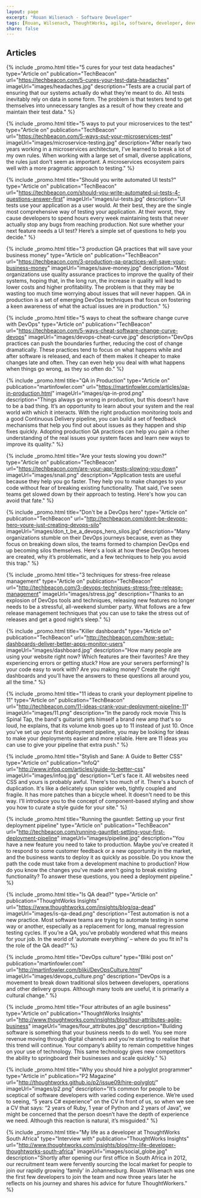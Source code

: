 ```yaml
---
layout: page
excerpt: "Rouan Wilsenach - Software Developer"
tags: [Rouan, Wilsenach, ThoughtWorks, agile, software, developer, development, continuous, delivery]
share: false
---
```

<h2>Articles</h2>

{% include _promo.html title="5 cures for your test data headaches" type="Article on" publication="TechBeacon" url="https://techbeacon.com/5-cures-your-test-data-headaches" imageUrl="images/headaches.jpg" description="Tests are a crucial part of ensuring that our systems actually do what they’re meant to do. All tests inevitably rely on data in some form. The problem is that testers tend to get themselves into unnecessary tangles as a result of how they create and maintain their test data." %}

{% include _promo.html title="5 ways to put your microservices to the test" type="Article on" publication="TechBeacon" url="https://techbeacon.com/5-ways-put-your-microservices-test" imageUrl="images/microservice-testing.jpg" description="After nearly two years working in a microservices architecture, I've learned to break a lot of my own rules. When working with a large set of small, diverse applications, the rules just don't seem as important. A microservices ecosystem pairs well with a more pragmatic approach to testing." %}

{% include _promo.html title="Should you write automated UI tests?" type="Article on" publication="TechBeacon" url="https://techbeacon.com/should-you-write-automated-ui-tests-4-questions-answer-first" imageUrl="images/ui-tests.jpg" description="UI tests use your application as a user would. At their best, they are the single most comprehensive way of testing your application. At their worst, they cause developers to spend hours every week maintaining tests that never actually stop any bugs from reaching production. Not sure whether your next feature needs a UI test? Here’s a simple set of questions to help you decide." %}

{% include _promo.html title="3 production QA practices that will save your business money" type="Article on" publication="TechBeacon" url="https://techbeacon.com/3-production-qa-practices-will-save-your-business-money" imageUrl="images/save-money.jpg" description="Most organizations use quality assurance practices to improve the quality of their systems, hoping that, in the long run, the increase in quality will lead to lower costs and higher profitability. The problem is that they may be wasting too much time worrying about issues that will never happen. QA in production is a set of emerging DevOps techniques that focus on fostering a keen awareness of what the actual issues are in production." %}

{% include _promo.html title="5 ways to cheat the software change curve with DevOps" type="Article on" publication="TechBeacon" url="https://techbeacon.com/5-ways-cheat-software-change-curve-devops" imageUrl="images/devops-cheat-curve.jpg" description="DevOps practices can push the boundaries further, reducing the cost of change dramatically. These practices tend to focus on what happens while and after software is released, and each of them makes it cheaper to make changes late and often. They can even help you deal with what happens when things go wrong, as they so often do." %}

{% include _promo.html title="QA in Production" type="Article on" publication="martinfowler.com" url="https://martinfowler.com/articles/qa-in-production.html" imageUrl="images/qa-in-prod.png" description="Things always go wrong in production, but this doesn’t have to be a bad thing. It’s an opportunity to learn about your system and the real world with which it interacts. With the right production monitoring tools and a good Continuous Delivery pipeline, you can build a set of feedback mechanisms that help you find out about issues as they happen and ship fixes quickly. Adopting production QA practices can help you gain a richer understanding of the real issues your system faces and learn new ways to improve its quality." %}

{% include _promo.html title="Are your tests slowing you down?" type="Article on" publication="TechBeacon" url="https://techbeacon.com/are-your-app-tests-slowing-you-down" imageUrl="images/snail.png" description="Application tests are useful because they help you go faster. They help you to make changes to your code without fear of breaking existing functionality. That said, I’ve seen teams get slowed down by their approach to testing. Here's how you can avoid that fate." %}

{% include _promo.html title="Don't be a DevOps hero" type="Article on" publication="TechBeacon" url="http://techbeacon.com/dont-be-devops-hero-youre-just-creating-devops-silo" imageUrl="images/don_t_be_a_devops_hero_silos.jpg" description="Many organizations stumble on their DevOps journeys because, even as they focus on breaking down silos, the teams formed to champion DevOps end up becoming silos themselves. Here's a look at how these DevOps heroes are created, why it’s problematic, and a few techniques to help you avoid this trap." %}

{% include _promo.html title="3 techniques for stress-free release management" type="Article on" publication="TechBeacon" url="http://techbeacon.com/3-devops-techniques-stress-free-release-management" imageUrl="images/stress.jpg" description="Thanks to an explosion of DevOps tools and techniques, releasing new features no longer needs to be a stressful, all-weekend slumber party. What follows are a few release management techniques that you can use to take the stress out of releases and get a good night’s sleep." %}

{% include _promo.html title="Killer dashboards" type="Article on" publication="TechBeacon" url="http://techbeacon.com/how-setup-dashboards-deliver-better-apps-monitor-users" imageUrl="images/dashboard.jpg" description="How many people are using your website right now? Which features are their favorites? Are they experiencing errors or getting stuck? How are your servers performing? Is your code easy to work with? Are you making money? Create the right dashboards and you'll have the answers to these questions all around you, all the time." %}

{% include _promo.html title="11 ideas to crank your deployment pipeline to 11" type="Article on" publication="TechBeacon" url="http://techbeacon.com/11-ideas-crank-your-deployment-pipeline-11" imageUrl="images/11.png" description="In the parody rock movie This Is Spinal Tap, the band's guitarist gets himself a brand new amp that's so loud, he explains, that its volume knob goes up to 11 instead of just 10. Once you've set up your first deployment pipeline, you may be looking for ideas to make your deployments easier and more reliable. Here are 11 ideas you can use to give your pipeline that extra push." %}

{% include _promo.html title="Stylish and Sane: A Guide to Better CSS" type="Article on" publication="InfoQ" url="http://www.infoq.com/articles/guide-to-better-css" imageUrl="images/infoq.jpg" description="Let's face it. All websites need CSS and yours is probably awful. There's too much of it. There's a bunch of duplication. It's like a delicately spun spider web, tightly coupled and fragile. It has more patches than a bicycle wheel. It doesn't need to be this way. I’ll introduce you to the concept of component-based styling and show you how to curate a style guide for your site." %}

{% include _promo.html title="Running the gauntlet: Setting up your first deployment pipeline" type="Article on" publication="TechBeacon" url="http://techbeacon.com/running-gauntlet-setting-your-first-deployment-pipeline" imageUrl="images/pipeline.jpg" description="You have a new feature you need to take to production. Maybe you've created it to respond to some customer feedback or a new opportunity in the market, and the business wants to deploy it as quickly as possible. Do you know the path the code must take from a development machine to production? How do you know the changes you've made aren't going to break existing functionality? To answer these questions, you need a deployment pipeline." %}

{% include _promo.html title="Is QA dead?" type="Article on" publication="ThoughtWorks Insights" url="https://www.thoughtworks.com/insights/blog/qa-dead" imageUrl="images/is-qa-dead.png" description="Test automation is not a new practice. Most software teams are trying to automate testing in some way or another, especially as a replacement for long, manual regression testing cycles. If you’re a QA, you’ve probably wondered what this means for your job. In the world of ‘automate everything’ – where do you fit in? Is the role of the QA dead?" %}

{% include _promo.html title="DevOps culture" type="Bliki post on" publication="martinfowler.com" url="http://martinfowler.com/bliki/DevOpsCulture.html" imageUrl="images/devops_culture.png" description="DevOps is a movement to break down traditional silos between developers, operations and other delivery groups. Although many tools are useful, it is primarily a cultural change." %}

{% include _promo.html title="Four attributes of an agile business" type="Article on" publication="ThoughtWorks Insights" url="http://www.thoughtworks.com/insights/blog/four-attributes-agile-business" imageUrl="images/four_attributes.jpg" description="Building software is something that your business needs to do well. You see more revenue moving through digital channels and you’re starting to realise that this trend will continue. Your company’s ability to remain competitive hinges on your use of technology. This same technology gives new competitors the ability to springboard their businesses and scale quickly." %}

{% include _promo.html title="Why you should hire a polyglot programmer" type="Article in" publication="P2 Magazine" url="http://thoughtworks.github.io/p2/issue09/hire-polyglot/" imageUrl="images/p2.png" description="It’s common for people to be sceptical of software developers with varied coding experience. We’re used to seeing, “5 years C# experience” on the CV in front of us, so when we see a CV that says: “2 years of Ruby, 1 year of Python and 2 years of Java”, we might be concerned that the person doesn’t have the depth of experience we need. Although this reaction is natural, it’s misguided." %}

{% include _promo.html title="My life as a developer at ThoughtWorks South Africa" type="Interview with" publication="ThoughtWorks Insights" url="http://www.thoughtworks.com/insights/blog/my-life-developer-thoughtworks-south-africa" imageUrl="images/social_globe.jpg" description="Shortly after opening our first office in South Africa in 2012, our recruitment team were fervently sourcing the local market for people to join our rapidly growing 'family' in Johannesburg. Rouan Wilsenach was one the first few developers to join the team and now three years later he reflects on his journey and shares his advice for future ThoughtWorkers." %}
